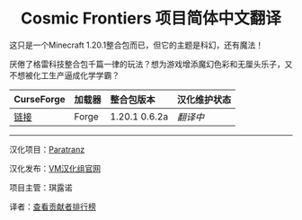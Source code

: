 <div align="center"> 
   <h1>Cosmic Frontiers 项目简体中文翻译</h1>
</div>

这只是一个Minecraft 1.20.1整合包而已，但它的主题是科幻，还有魔法！

厌倦了格雷科技整合包千篇一律的玩法？想为游戏增添魔幻色彩和无厘头乐子，又不想被化工生产逼成化学学霸？

CurseForge|加载器|整合包版本|汉化维护状态
:-|:-|:-|:-
[链接](https://www.curseforge.com/minecraft/modpacks/cosmic-frontiers)|Forge|1.20.1 0.6.2a|*翻译中*|

---

汉化项目：[Paratranz](https://paratranz.cn/projects/14073)

汉化发布：[VM汉化组官网](https://vmct-cn.top/modpacks/cosmic-frontiers)

项目主管：琪露诺

译者：[查看贡献者排行榜](https://paratranz.cn/projects/14073/leaderboard)


